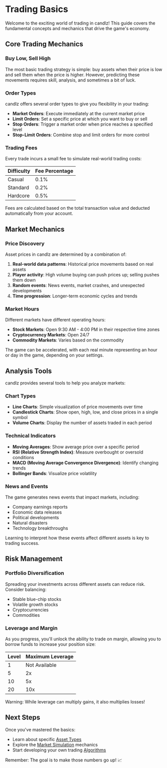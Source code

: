 # Trading Basics

Welcome to the exciting world of trading in candlz! This guide covers the fundamental concepts and mechanics that drive the game's economy.

## Core Trading Mechanics

### Buy Low, Sell High

The most basic trading strategy is simple: buy assets when their price is low and sell them when the price is higher. However, predicting these movements requires skill, analysis, and sometimes a bit of luck.

### Order Types

candlz offers several order types to give you flexibility in your trading:

- **Market Orders**: Execute immediately at the current market price
- **Limit Orders**: Set a specific price at which you want to buy or sell
- **Stop Orders**: Trigger a market order when price reaches a specified level
- **Stop-Limit Orders**: Combine stop and limit orders for more control

### Trading Fees

Every trade incurs a small fee to simulate real-world trading costs:

| Difficulty | Fee Percentage |
|------------|----------------|
| Casual     | 0.1%           |
| Standard   | 0.2%           |
| Hardcore   | 0.5%           |

Fees are calculated based on the total transaction value and deducted automatically from your account.

## Market Mechanics

### Price Discovery

Asset prices in candlz are determined by a combination of:

1. **Real-world data patterns**: Historical price movements based on real assets
2. **Player activity**: High volume buying can push prices up; selling pushes them down
3. **Random events**: News events, market crashes, and unexpected developments
4. **Time progression**: Longer-term economic cycles and trends

### Market Hours

Different markets have different operating hours:

- **Stock Markets**: Open 9:30 AM - 4:00 PM in their respective time zones
- **Cryptocurrency Markets**: Open 24/7
- **Commodity Markets**: Varies based on the commodity

The game can be accelerated, with each real minute representing an hour or day in the game, depending on your settings.

## Analysis Tools

candlz provides several tools to help you analyze markets:

### Chart Types

- **Line Charts**: Simple visualization of price movements over time
- **Candlestick Charts**: Show open, high, low, and close prices in a single symbol
- **Volume Charts**: Display the number of assets traded in each period

### Technical Indicators

- **Moving Averages**: Show average price over a specific period
- **RSI (Relative Strength Index)**: Measure overbought or oversold conditions
- **MACD (Moving Average Convergence Divergence)**: Identify changing trends
- **Bollinger Bands**: Visualize price volatility

### News and Events

The game generates news events that impact markets, including:

- Company earnings reports
- Economic data releases
- Political developments
- Natural disasters
- Technology breakthroughs

Learning to interpret how these events affect different assets is key to trading success.

## Risk Management

### Portfolio Diversification

Spreading your investments across different assets can reduce risk. Consider balancing:

- Stable blue-chip stocks
- Volatile growth stocks
- Cryptocurrencies
- Commodities

### Leverage and Margin

As you progress, you'll unlock the ability to trade on margin, allowing you to borrow funds to increase your position size:

| Level | Maximum Leverage |
|-------|------------------|
| 1     | Not Available    |
| 5     | 2x               |
| 10    | 5x               |
| 20    | 10x              |

Warning: While leverage can multiply gains, it also multiplies losses!

## Next Steps

Once you've mastered the basics:

- Learn about specific [Asset Types](asset-types.md)
- Explore the [Market Simulation](market-simulation.md) mechanics
- Start developing your own trading [Algorithms](../programming/algorithm-basics.md)

Remember: The goal is to make those numbers go up! 📈

